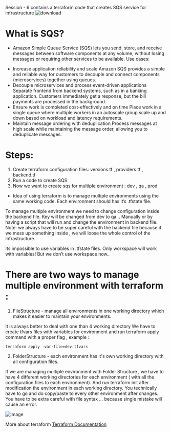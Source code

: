 Session - 6 contains a terraform code that  creates  SQS service for infrastructure
![download](https://user-images.githubusercontent.com/85028974/197710253-e69c602c-1706-4360-bc43-705aa113f854.png)

# What is SQS? 
 - Amazon Simple Queue Service (SQS) lets you send, store, and receive messages between software components at any volume, without losing messages or requiring other services to be available.
Use cases: 
* Increase application reliability and scale
Amazon SQS provides a simple and reliable way for customers to decouple and connect components (microservices) together using queues.
* Decouple microservices and process event-driven applications
Separate frontend from backend systems, such as in a banking application. Customers immediately get a response, but the bill payments are processed in the background.
* Ensure work is completed cost-effectively and on time
Place work in a single queue where multiple workers in an autoscale group scale up and down based on workload and latency requirements.
* Maintain message ordering with deduplication
Process messages at high scale while maintaining the message order, allowing you to deduplicate messages.

# Steps:
1. Create terraform configuration  files: versions.tf , providers.tf , backend.tf
2. Run a code to create SQS
3. Now we want to create sqs for multiple environment : dev , qa , prod 

* Idea of using terraform is to manage multiple environments using the same working code.
Each environment should has it’s .tfstate file. 

To manage multiple environment we need to change configuration inside the backend file. Key will be changed from dev to qa .. Manually or by having a script that will run and change the environment in backend file.
Note: we always have to be super careful with the backend file because if we mess up something inside , we will loose the whole control of the infrastructure.

Its impossible to use variables in .tfstate files. Only workspace will work with variables!
But we don’t use workspace now.. 

# There are two ways to manage multiple environment with terraform :
1. FileStructure - manage all environments in one working directory which  makes it easier to maintain your environments.

It is always better to deal with one than 4 working directory
We have to create tfvars files with variables for environment and run terraform apply command with a proper flag , example : 
```
terraform apply -var-file=dev.tfvars
```
2. FolderStructure - each environment has it's own working directory with all configuration files.

If we are managing multiple environment with Folder Structure , we have to have 4 different working directories for each environment ( with all the configuration files to each environment). 
And run terraform init after modification the environment in each working directory. You technically have to go and do copy/paste to every other environment after changes. 
You have to be extra careful with file syntax … because single mistake will cause an error.

![image](https://user-images.githubusercontent.com/107318829/198096193-55c8fc28-b409-4ae8-b211-ab48fa473e93.png)



More about terraform [Terraform Documentation](https://registry.terraform.io/providers/hashicorp/aws/latest/docs)
